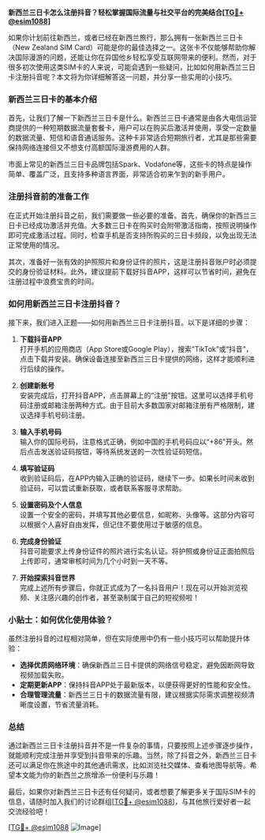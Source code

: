 **新西兰三日卡怎么注册抖音？轻松掌握国际流量与社交平台的完美结合[[TG💪+ @esim1088](https://t.me/s/esim1088)]**

如果你计划前往新西兰，或者已经在新西兰旅行，那么拥有一张新西兰三日卡（New Zealand SIM Card）可能是你的最佳选择之一。这张卡不仅能够帮助你解决国际漫游的问题，还能让你在异国他乡轻松享受互联网带来的便利。然而，对于很多初次使用这类SIM卡的人来说，可能会遇到一些疑问，比如如何用新西兰三日卡注册抖音呢？本文将为你详细解答这一问题，并分享一些实用的小技巧。

### 新西兰三日卡的基本介绍

首先，让我们了解一下新西兰三日卡是什么。新西兰三日卡通常是由各大电信运营商提供的一种短期数据流量套餐卡，用户可以在购买后激活并使用，享受一定数量的数据流量、短信和语音通话服务。这种卡非常适合短期旅行者，尤其是那些需要保持网络连接但又不想支付高额国际漫游费用的人群。

市面上常见的新西兰三日卡品牌包括Spark、Vodafone等，这些卡的特点是操作简单、覆盖广泛，且支持多种语言界面，非常适合初来乍到的新手用户。

### 注册抖音前的准备工作

在正式开始注册抖音之前，我们需要做一些必要的准备。首先，确保你的新西兰三日卡已经成功激活并充值。大多数三日卡在购买时会附带激活指南，按照说明操作即可完成激活过程。同时，检查手机是否支持所购买的三日卡频段，以免出现无法正常使用的情况。

其次，准备好一张有效的护照照片和身份证件的照片，这是注册抖音账户时必须提交的身份验证材料。此外，建议提前下载好抖音APP，这样可以节省时间，避免在注册过程中浪费宝贵的时间。

### 如何用新西兰三日卡注册抖音？

接下来，我们进入正题——如何用新西兰三日卡注册抖音。以下是详细的步骤：

1. **下载抖音APP**  
   打开手机的应用商店（App Store或Google Play），搜索“TikTok”或“抖音”，点击下载并安装。确保设备连接至新西兰三日卡提供的网络，这样才能顺利进行后续的操作。

2. **创建新账号**  
   安装完成后，打开抖音APP，点击屏幕上的“注册”按钮。这里可以选择手机号码注册或邮箱注册两种方式。由于目前大多数国家对邮箱注册有严格限制，建议选择手机号码注册。

3. **输入手机号码**  
   输入你的国际号码，注意格式正确，例如中国的手机号码应以“+86”开头。然后点击发送验证码按钮，等待系统发送的一次性验证码短信。

4. **填写验证码**  
   收到验证码后，在APP内输入正确的验证码，继续下一步。如果长时间未收到验证码，可以尝试重新获取，或者联系客服寻求帮助。

5. **设置密码及个人信息**  
   设置一个安全的密码，并填写其他必要信息，如昵称、头像等。这部分内容可以根据个人喜好自由发挥，但记住不要使用过于敏感的信息。

6. **完成身份验证**  
   抖音可能要求上传身份证件的照片进行实名认证。将护照或身份证正面拍照后上传即可，通常审核时间为几个小时到一天不等。

7. **开始探索抖音世界**  
   完成上述所有步骤后，你就正式成为了一名抖音用户！现在可以开始浏览视频、关注感兴趣的创作者，甚至录制属于自己的短视频啦！

### 小贴士：如何优化使用体验？

虽然注册抖音的过程相对简单，但在实际使用中仍有一些小技巧可以帮助提升体验：

- **选择优质网络环境**：确保新西兰三日卡提供的网络信号稳定，避免因断网导致视频加载失败。
- **定期更新APP**：保持抖音APP处于最新版本，以便获得更好的性能和安全性。
- **合理管理流量**：新西兰三日卡的数据流量有限，建议根据实际需求调整视频清晰度设置，节省流量消耗。

### 总结

通过新西兰三日卡注册抖音并不是一件复杂的事情，只要按照上述步骤逐步操作，就能顺利完成注册并享受到抖音带来的乐趣。当然，除了抖音之外，新西兰三日卡还可以满足你在旅途中的其他通讯需求，比如浏览社交媒体、查看地图导航等。希望本文能为你的新西兰之旅增添一份便利与乐趣！

最后，如果你对新西兰三日卡还有任何疑问，或者想要了解更多关于国际SIM卡的信息，请随时加入我们的讨论群组[[TG💪+ @esim1088](https://t.me/s/esim1088)]，与其他旅行爱好者一起交流经验吧！

[[TG💪+ @esim1088](https://t.me/s/esim1088) ![Image](https://i.postimg.cc/4NQfJmqS/Snipaste-2025-05-13-00-14-12.png)]